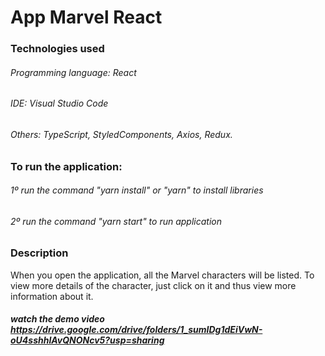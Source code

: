 # App Marvel React

### Technologies used
###### Programming language: React
###### IDE: Visual Studio Code
###### Others: TypeScript, StyledComponents, Axios, Redux.

### To run the application:
###### 1º run the command "yarn install" or "yarn" to install libraries
###### 2º run the command "yarn start" to run application

### Description
When you open the application, all the Marvel characters will be listed. To view more details of the character, just click on it and thus view more information about it.

##### watch the demo video https://drive.google.com/drive/folders/1_sumIDg1dEiVwN-oU4sshhIAvQNONcv5?usp=sharing
